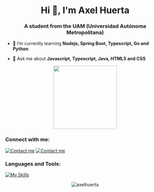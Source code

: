 <h1 align="center">Hi 👋, I'm Axel Huerta</h1>
<h3 align="center">A student from the UAM (Universidad Autónoma Metropolitana)</h3>

- 🌱 I’m currently learning **Nodejs, Spring Boot, Typescript, Go and Python**

- 💬 Ask me about **Javascript, Typescript, Java, HTML5 and CSS**

<div align="center">
<img src="https://media.giphy.com/media/v1.Y2lkPTc5MGI3NjExNTFmMzg5OTBmNDRkNmQ2OTU4YzNkZmUxZWFkMWNiZjlhNGYxY2VjMyZlcD12MV9pbnRlcm5hbF9naWZzX2dpZklkJmN0PWc/2IudUHdI075HL02Pkk/giphy.gif" width="200" />
</div>
  
<h3 align="left">Connect with me:</h3>

[![Contact me](https://skillicons.dev/icons?i=discord)](https://www.discordapp.com/users/5466)
[![Contact me](https://skillicons.dev/icons?i=linkedin)](https://www.linkedin.com/in/axelhuerta/)

<h3 align="left">Languages and Tools:</h3>

[![My Skills](https://skillicons.dev/icons?i=ts,js,java,html,css,nodejs,express,spring,react,mysql,linux,neovim,vscode,md&perline=7)](https://skillicons.dev)

<center><p><img align="center" src="https://github-readme-stats.vercel.app/api/top-langs?username=axelhuerta&show_icons=true&locale=en&layout=compact" alt="axelhuerta" /></p></center>
